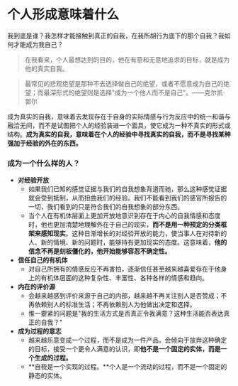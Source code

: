 # 个人形成意味着什么

我到底是谁？我怎样才能接触到真正的自我，在我所胡行为底下的那个自我？我如何才能成为我自己？

> 在我看来，个人最想达到的目的，他在有意和无意地追求的目标，就是成为他的真实自我。

>  最常见的悲观绝望是那种不去选择做自己的绝望，或者不愿意成为自己的绝望；而最深形式的绝望则是选择"成为一个他人而不是自己"。——克尔凯·郭尔

成为真实的自我，意味着去发现存在于自身的实际情感与行为反应中的统一和谐与融洽无间，而不是试图把个人的经验装进一个面具，使它成为一种不真实的形式或结构。**成为真实的自我，意味着在个人的经验中寻找真实的自我，而不是寻找某种强加于经验的外在的东西。**

### 成为一个什么样的人？

- **对经验开放**
  - 如果我们已知的感觉证据与我们的自我想象背道而驰，那么这种感觉证据就会受到抵制，从而扭曲我们的经验。我们不能看到我们的感官所报告的一切，我们看到的只是符合我们的自我想象的部分东西。
  - 当个人在有机体层面上更加开放地意识到存在于内心的自我情感和态度时，他也更加清楚地理解外在于自己的现实，**而不是用一种预定的分类框架来感知现实**。这种日渐增长的对经验开放的能力，使当事人在对待新的人、新的情境、新的问题时，能够持有更加现实的态度。这意味着，**他的信念不再是刻板僵化的，他开始能够容忍不确定性。**
- **信任自己的有机体**
  - 对自己所拥有的情感反应不再害怕，逐渐信任甚至越来越喜爱存在于他身上的有机体层面的这种复杂性、丰富性、各种各样的情感和趋向。
- **内在的评价源**
  - 会越来越感到评价来源于自己的内部，越来越不再关注别人是否赞成；不再依赖别人的标准生活；不再依赖别人为他做出决定和选择。
  - 惟一要紧的问题是"我的生活方式是否真正令我满意？这种生活能否表达真正的自我？"
- **成为过程的意志**
  - 越来越乐意变成一个过程，而不是成为一件产品。会倾向于放弃这种确定的目标，接受一个更令人满意的认识，即**他不是一个固定的实体，而是一个生成的过程。**
  - **自我是一个实现的过程。**个人是一个流动的过程，而不是一个固定的静态的实体。